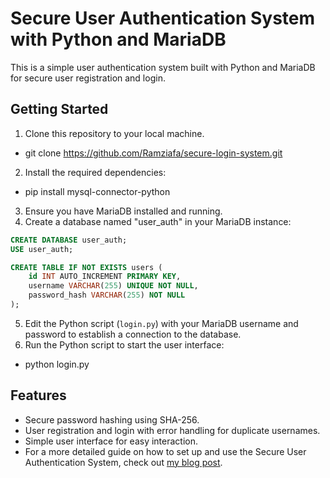 # Secure User Authentication System with Python and MariaDB

This is a simple user authentication system built with Python and MariaDB for secure user registration and login.

## Getting Started

1. Clone this repository to your local machine.
- git clone https://github.com/Ramziafa/secure-login-system.git
2. Install the required dependencies:
- pip install mysql-connector-python

3. Ensure you have MariaDB installed and running.
4. Create a database named "user_auth" in your MariaDB instance:
```sql
CREATE DATABASE user_auth;
USE user_auth;

CREATE TABLE IF NOT EXISTS users (
    id INT AUTO_INCREMENT PRIMARY KEY,
    username VARCHAR(255) UNIQUE NOT NULL,
    password_hash VARCHAR(255) NOT NULL
);
```
5. Edit the Python script (`login.py`) with your MariaDB username and password to establish a connection to the database.
6. Run the Python script to start the user interface:
- python login.py


## Features

- Secure password hashing using SHA-256.
- User registration and login with error handling for duplicate usernames.
- Simple user interface for easy interaction.
- For a more detailed guide on how to set up and use the Secure User Authentication System, check out [my blog post](https://www.ramzitech.be/2023/07/building-secure-user-authentication.html).


